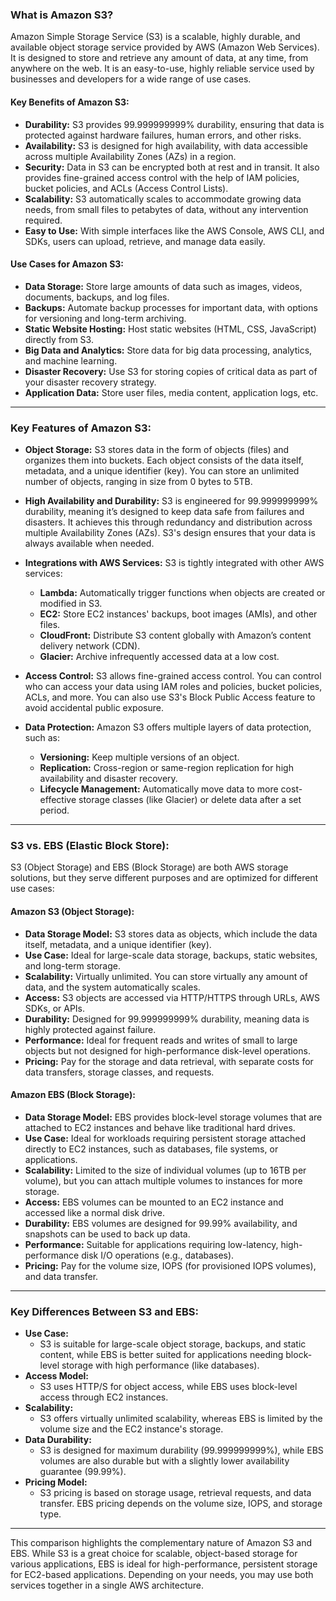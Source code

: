 ### **What is Amazon S3?**

Amazon Simple Storage Service (S3) is a scalable, highly durable, and available object storage service provided by AWS (Amazon Web Services). It is designed to store and retrieve any amount of data, at any time, from anywhere on the web. It is an easy-to-use, highly reliable service used by businesses and developers for a wide range of use cases.

#### **Key Benefits of Amazon S3:**
- **Durability:** S3 provides 99.999999999% durability, ensuring that data is protected against hardware failures, human errors, and other risks.
- **Availability:** S3 is designed for high availability, with data accessible across multiple Availability Zones (AZs) in a region.
- **Security:** Data in S3 can be encrypted both at rest and in transit. It also provides fine-grained access control with the help of IAM policies, bucket policies, and ACLs (Access Control Lists).
- **Scalability:** S3 automatically scales to accommodate growing data needs, from small files to petabytes of data, without any intervention required.
- **Easy to Use:** With simple interfaces like the AWS Console, AWS CLI, and SDKs, users can upload, retrieve, and manage data easily.

#### **Use Cases for Amazon S3:**
- **Data Storage:** Store large amounts of data such as images, videos, documents, backups, and log files.
- **Backups:** Automate backup processes for important data, with options for versioning and long-term archiving.
- **Static Website Hosting:** Host static websites (HTML, CSS, JavaScript) directly from S3.
- **Big Data and Analytics:** Store data for big data processing, analytics, and machine learning.
- **Disaster Recovery:** Use S3 for storing copies of critical data as part of your disaster recovery strategy.
- **Application Data:** Store user files, media content, application logs, etc.

---

### **Key Features of Amazon S3:**

- **Object Storage:**
  S3 stores data in the form of objects (files) and organizes them into buckets. Each object consists of the data itself, metadata, and a unique identifier (key). You can store an unlimited number of objects, ranging in size from 0 bytes to 5TB.

- **High Availability and Durability:**
  S3 is engineered for 99.999999999% durability, meaning it’s designed to keep data safe from failures and disasters. It achieves this through redundancy and distribution across multiple Availability Zones (AZs). S3's design ensures that your data is always available when needed.

- **Integrations with AWS Services:**
  S3 is tightly integrated with other AWS services:
  - **Lambda:** Automatically trigger functions when objects are created or modified in S3.
  - **EC2:** Store EC2 instances' backups, boot images (AMIs), and other files.
  - **CloudFront:** Distribute S3 content globally with Amazon’s content delivery network (CDN).
  - **Glacier:** Archive infrequently accessed data at a low cost.

- **Access Control:**
  S3 allows fine-grained access control. You can control who can access your data using IAM roles and policies, bucket policies, ACLs, and more. You can also use S3's Block Public Access feature to avoid accidental public exposure.

- **Data Protection:**
  Amazon S3 offers multiple layers of data protection, such as:
  - **Versioning:** Keep multiple versions of an object.
  - **Replication:** Cross-region or same-region replication for high availability and disaster recovery.
  - **Lifecycle Management:** Automatically move data to more cost-effective storage classes (like Glacier) or delete data after a set period.

---

### **S3 vs. EBS (Elastic Block Store):**

S3 (Object Storage) and EBS (Block Storage) are both AWS storage solutions, but they serve different purposes and are optimized for different use cases:

#### **Amazon S3 (Object Storage):**
- **Data Storage Model:** S3 stores data as objects, which include the data itself, metadata, and a unique identifier (key).
- **Use Case:** Ideal for large-scale data storage, backups, static websites, and long-term storage.
- **Scalability:** Virtually unlimited. You can store virtually any amount of data, and the system automatically scales.
- **Access:** S3 objects are accessed via HTTP/HTTPS through URLs, AWS SDKs, or APIs.
- **Durability:** Designed for 99.999999999% durability, meaning data is highly protected against failure.
- **Performance:** Ideal for frequent reads and writes of small to large objects but not designed for high-performance disk-level operations.
- **Pricing:** Pay for the storage and data retrieval, with separate costs for data transfers, storage classes, and requests.

#### **Amazon EBS (Block Storage):**
- **Data Storage Model:** EBS provides block-level storage volumes that are attached to EC2 instances and behave like traditional hard drives.
- **Use Case:** Ideal for workloads requiring persistent storage attached directly to EC2 instances, such as databases, file systems, or applications.
- **Scalability:** Limited to the size of individual volumes (up to 16TB per volume), but you can attach multiple volumes to instances for more storage.
- **Access:** EBS volumes can be mounted to an EC2 instance and accessed like a normal disk drive.
- **Durability:** EBS volumes are designed for 99.99% availability, and snapshots can be used to back up data.
- **Performance:** Suitable for applications requiring low-latency, high-performance disk I/O operations (e.g., databases).
- **Pricing:** Pay for the volume size, IOPS (for provisioned IOPS volumes), and data transfer.

---

### **Key Differences Between S3 and EBS:**
- **Use Case:** 
  - S3 is suitable for large-scale object storage, backups, and static content, while EBS is better suited for applications needing block-level storage with high performance (like databases).
- **Access Model:** 
  - S3 uses HTTP/S for object access, while EBS uses block-level access through EC2 instances.
- **Scalability:**
  - S3 offers virtually unlimited scalability, whereas EBS is limited by the volume size and the EC2 instance's storage.
- **Data Durability:** 
  - S3 is designed for maximum durability (99.999999999%), while EBS volumes are also durable but with a slightly lower availability guarantee (99.99%).
- **Pricing Model:** 
  - S3 pricing is based on storage usage, retrieval requests, and data transfer. EBS pricing depends on the volume size, IOPS, and storage type.

---

This comparison highlights the complementary nature of Amazon S3 and EBS. While S3 is a great choice for scalable, object-based storage for various applications, EBS is ideal for high-performance, persistent storage for EC2-based applications. Depending on your needs, you may use both services together in a single AWS architecture.
